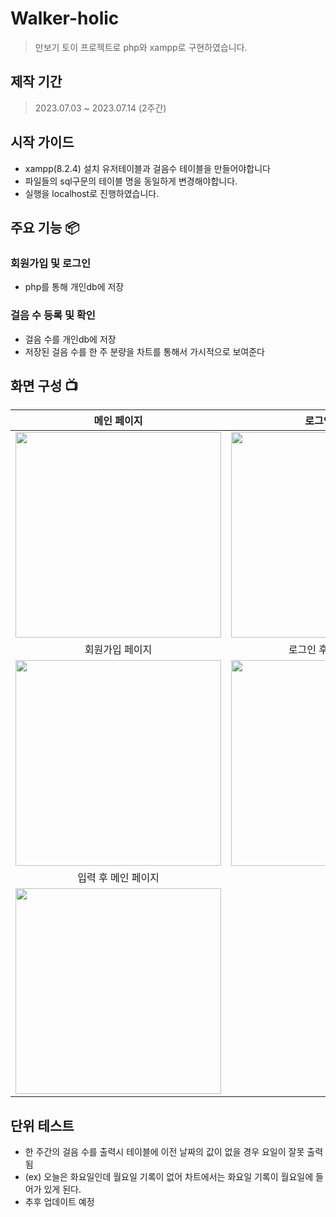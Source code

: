 # Walker-holic
>만보기 토이 프로젝트로 php와 xampp로 구현하였습니다.


## 제작 기간
>2023.07.03 ~ 2023.07.14 (2주간)


## 시작 가이드
- xampp(8.2.4) 설치 유저테이블과 걸음수 테이블을 만들어야합니다
- 파일들의 sql구문의 테이블 명을 동일하게 변경해야합니다.
- 실행을 localhost로 진행하였습니다.


## 주요 기능 📦


###  회원가입 및 로그인
- php를 통해 개인db에 저장

###  걸음 수 등록 및 확인
- 걸음 수를 개인db에 저장
- 저장된 걸음 수를 한 주 분량을 차트를 통해서 가시적으로 보여준다

## 화면 구성 📺
| 메인 페이지  |  로그인 페이지   |
| :-------------------------------------------: | :------------: |
| <img width="329" src=https://github.com/ITak21/Walker-holic/assets/118645678/30053cd1-125b-4b62-9548-6407fd46123d/>|  <img width="329" src=https://github.com/ITak21/Walker-holic/assets/118645678/e384c89a-7ed8-4316-983a-ebc5eba67a35/>|  
| 회원가입 페이지  |   로그인 후 메인 페이지   |  
| <img width="329" src=https://github.com/ITak21/Walker-holic/assets/118645678/5abcb4c8-292d-44df-ae09-e0e5ed6174c7/>| <img width="329" src=https://github.com/ITak21/Walker-holic/assets/118645678/b056afb2-9086-4074-87e3-4978084057ec/>|
| 입력 후 메인 페이지  |
| <img width="329" src=https://github.com/ITak21/Walker-holic/assets/118645678/a6220981-711c-4c62-a85b-183f33075b28>|

## 단위 테스트
- 한 주간의 걸음 수를 출력시 테이블에 이전 날짜의 값이 없을 경우 요일이 잘못 출력됨
- (ex) 오늘은 화요일인데 월요일 기록이 없어 차트에서는 화요일 기록이 월요일에 들어가 있게 된다.
- 추후 업데이트 예정
